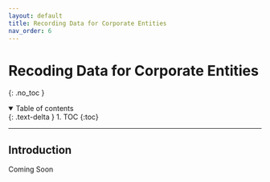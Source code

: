 ```yaml
---
layout: default
title: Recording Data for Corporate Entities
nav_order: 6
---
```


# Recoding Data for Corporate Entities
{: .no_toc }

<details open markdown="block">
  <summary>
    Table of contents
  </summary>
  {: .text-delta }
1. TOC
{:toc}
</details>

---

## Introduction

Coming Soon
